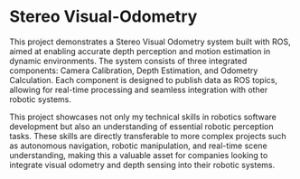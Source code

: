 # Stereo Visual-Odometry

This project demonstrates a Stereo Visual Odometry system built with ROS, aimed at enabling accurate depth perception and motion estimation in dynamic environments. The system consists of three integrated components: Camera Calibration, Depth Estimation, and Odometry Calculation. Each component is designed to publish data as ROS topics, allowing for real-time processing and seamless integration with other robotic systems.

This project showcases not only my technical skills in robotics software development but also an understanding of essential robotic perception tasks. These skills are directly transferable to more complex projects such as autonomous navigation, robotic manipulation, and real-time scene understanding, making this a valuable asset for companies looking to integrate visual odometry and depth sensing into their robotic systems.
